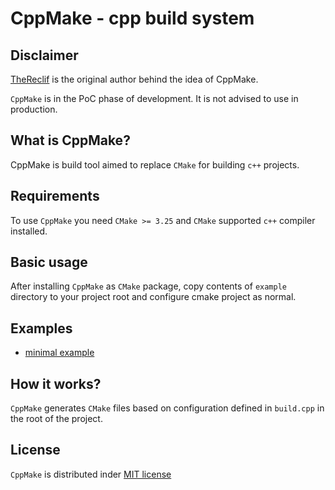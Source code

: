 # CppMake - cpp build system
## Disclaimer

[TheReclif](https://github.com/TheReclif) is the original author behind the idea of CppMake.

`CppMake` is in the PoC phase of development. It is not advised to use in production.

## What is CppMake?

CppMake is build tool aimed to replace `CMake` for building `c++` projects.

## Requirements

To use `CppMake` you need `CMake >= 3.25` and `CMake` supported `c++` compiler installed.

## Basic usage

After installing `CppMake` as `CMake` package, copy contents of `example` directory to your project root and configure cmake project as normal.

## Examples

* [minimal example](example)

## How it works?

`CppMake` generates `CMake` files based on configuration defined in `build.cpp` in the root of the project.

## License

`CppMake` is distributed inder [MIT license](LICENSE)